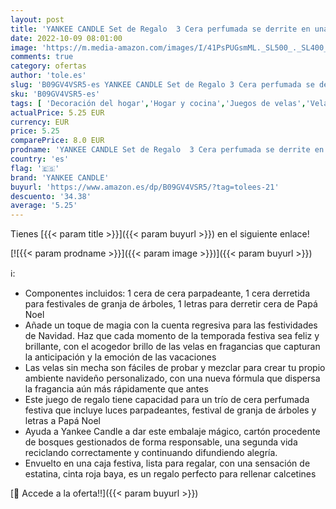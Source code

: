 ```yaml
---
layout: post
title: 'YANKEE CANDLE Set de Regalo  3 Cera perfumada se derrite en una Caja Festiva con Forma de Adorno con un Lazo  Cuenta atrás para la colección de Navidad  1631474E '
date: 2022-10-09 08:01:00
image: 'https://m.media-amazon.com/images/I/41PsPUGsmML._SL500_._SL400_.jpg'
comments: true
category: ofertas
author: 'tole.es'
slug: 'B09GV4VSR5-es YANKEE CANDLE Set de Regalo 3 Cera perfumada se derrite en...'
sku: 'B09GV4VSR5-es'
tags: [ 'Decoración del hogar','Hogar y cocina','Juegos de velas','Velas','Velas y candelabros','de','navidad','regalo','set','yankee candle','🇪🇸', ]
actualPrice: 5.25 EUR
currency: EUR
price: 5.25
comparePrice: 8.0 EUR
prodname: 'YANKEE CANDLE Set de Regalo  3 Cera perfumada se derrite en una Caja Festiva con Forma de Adorno con un Lazo  Cuenta atrás para la colección de Navidad  1631474E '
country: 'es'
flag: '🇪🇸'
brand: 'YANKEE CANDLE'
buyurl: 'https://www.amazon.es/dp/B09GV4VSR5/?tag=tolees-21'
descuento: '34.38'
average: '5.25'
---
```


Tienes [{{< param title >}}]({{< param buyurl >}}) en el siguiente enlace!

[![{{< param prodname >}}]({{< param image >}})]({{< param buyurl >}})

ℹ️:

- Componentes incluidos: 1 cera de cera parpadeante, 1 cera derretida para festivales de granja de árboles, 1 letras para derretir cera de Papá Noel
- Añade un toque de magia con la cuenta regresiva para las festividades de Navidad. Haz que cada momento de la temporada festiva sea feliz y brillante, con el acogedor brillo de las velas en fragancias que capturan la anticipación y la emoción de las vacaciones
- Las velas sin mecha son fáciles de probar y mezclar para crear tu propio ambiente navideño personalizado, con una nueva fórmula que dispersa la fragancia aún más rápidamente que antes
- Este juego de regalo tiene capacidad para un trío de cera perfumada festiva que incluye luces parpadeantes, festival de granja de árboles y letras a Papá Noel
- Ayuda a Yankee Candle a dar este embalaje mágico, cartón procedente de bosques gestionados de forma responsable, una segunda vida reciclando correctamente y continuando difundiendo alegría.
- Envuelto en una caja festiva, lista para regalar, con una sensación de estatina, cinta roja baya, es un regalo perfecto para rellenar calcetines

[🛒 Accede a la oferta!!]({{< param buyurl >}})

